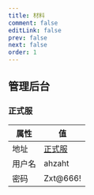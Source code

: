 ```yaml
---
title: 材料
comment: false
editLink: false
prev: false
next: false
order: 1
---
```


## 管理后台

### 正式服
| 属性  | 值                              |
|-----|--------------------------------|
| 地址| [正式服](https://ahzxt.cn/admin/) |
| 用户名 | ahzaht                         |
| 密码  | Zxt@666!                       |

